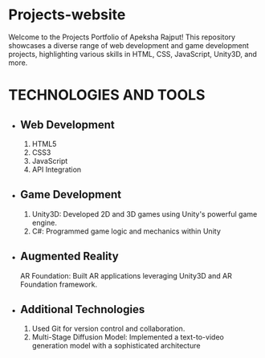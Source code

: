 # Projects-website

Welcome to the Projects Portfolio of Apeksha Rajput! This repository showcases a diverse range of web development and game development projects, highlighting various skills in HTML, CSS, JavaScript, Unity3D, and more. 


# TECHNOLOGIES AND TOOLS
- ## Web Development
  1. HTML5
  2. CSS3
  3. JavaScript
  4. API Integration
 
     
- ## Game Development
  1. Unity3D: Developed 2D and 3D games using Unity's powerful game engine.
  2. C#: Programmed game logic and mechanics within Unity

     
- ## Augmented Reality
  AR Foundation: Built AR applications leveraging Unity3D and AR Foundation framework.


- ## Additional Technologies
  1. Used Git for version control and collaboration.
  2. Multi-Stage Diffusion Model: Implemented a text-to-video generation model with a sophisticated architecture
  
